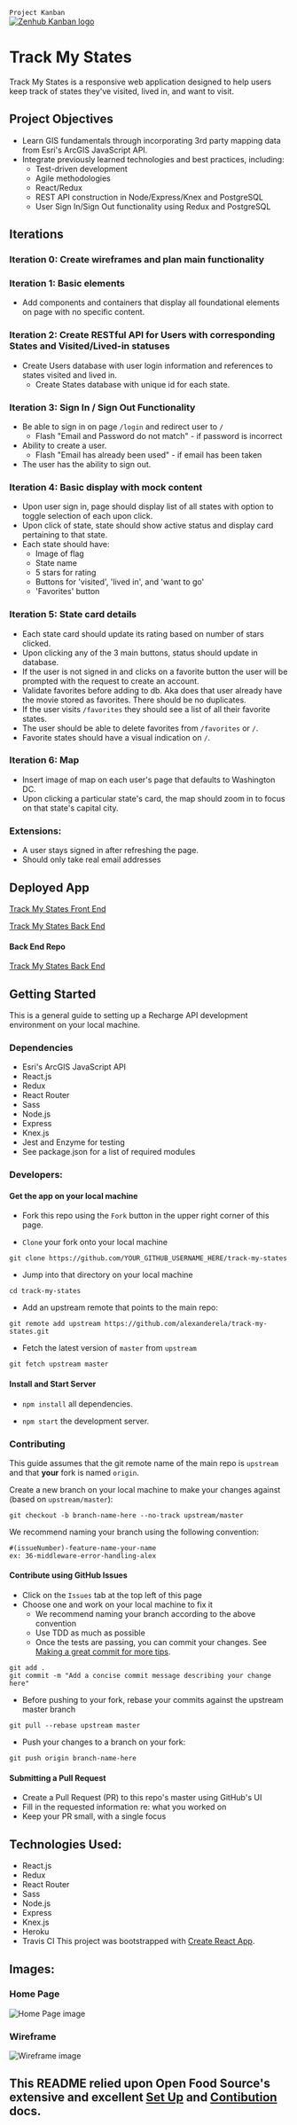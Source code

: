 `Project Kanban`  
[![Zenhub Kanban logo](./public/assets/zenhub-white-over-purple-smaller.png "Zenhub Kanban logo")](https://app.zenhub.com/workspaces/track-my-states-5d0d5159d107507c0be3d349/board?repos=188627017)

# Track My States
Track My States is a responsive web application designed to help users keep track of states they've visited, lived in, and want to visit.

## Project Objectives
  * Learn GIS fundamentals through incorporating 3rd party mapping data from Esri's ArcGIS JavaScript API.
  * Integrate previously learned technologies and best practices, including:
  	* Test-driven development
  	* Agile methodologies
  	* React/Redux
  	* REST API construction in Node/Express/Knex and PostgreSQL
  	* User Sign In/Sign Out functionality using Redux and PostgreSQL

## Iterations

### Iteration 0: Create wireframes and plan main functionality

### Iteration 1: Basic elements
  * Add components and containers that display all foundational elements on page with no specific content.

### Iteration 2: Create RESTful API for Users with corresponding States and Visited/Lived-in statuses
  * Create Users database with user login information and references to states visited and lived in.
	* Create States database with unique id for each state.

### Iteration 3: Sign In / Sign Out Functionality
  * Be able to sign in on page `/login` and redirect user to `/`
    * Flash "Email and Password do not match" - if password is incorrect
  * Ability to create a user.
    * Flash "Email has already been used" - if email has been taken
  * The user has the ability to sign out. 

### Iteration 4: Basic display with mock content
  * Upon user sign in, page should display list of all states with option to toggle selection of each upon click.
  * Upon click of state, state should show active status and display card pertaining to that state.
  * Each state should have: 
  	* Image of flag
  	* State name 
  	* 5 stars for rating
  	* Buttons for 'visited', 'lived in', and 'want to go' 
  	* 'Favorites' button
  
### Iteration 5: State card details
  * Each state card should update its rating based on number of stars clicked.
  * Upon clicking any of the 3 main buttons, status should update in database.
  * If the user is not signed in and clicks on a favorite button the user will be prompted with the request to create an account.
  * Validate favorites before adding to db. Aka does that user already have the movie stored as favorites. There should be no duplicates. 
  * If the user visits `/favorites` they should see a list of all their favorite states.
  * The user should be able to delete favorites from `/favorites` or `/`.
  * Favorite states should have a visual indication on `/`.

### Iteration 6: Map
  * Insert image of map on each user's page that defaults to Washington DC.
  * Upon clicking a particular state's card, the map should zoom in to focus on that state's capital city.

### Extensions:
  * A user stays signed in after refreshing the page. 
  * Should only take real email addresses

## Deployed App
[Track My States Front End]()

[Track My States Back End]()

#### Back End Repo
[Track My States Back End]()

## Getting Started
This is a general guide to setting up a Recharge API development environment on your local machine.

### Dependencies
* Esri's ArcGIS JavaScript API
* React.js
* Redux
* React Router
* Sass
* Node.js
* Express
* Knex.js
* Jest and Enzyme for testing
* See package.json for a list of required modules


### Developers:
#### Get the app on your local machine
* Fork this repo using the `Fork` button in the upper right corner of this page.

* `Clone` your fork onto your local machine
```
git clone https://github.com/YOUR_GITHUB_USERNAME_HERE/track-my-states
```

* Jump into that directory on your local machine
```
cd track-my-states
```

* Add an upstream remote that points to the main repo:
```
git remote add upstream https://github.com/alexanderela/track-my-states.git
```

* Fetch the latest version of `master` from `upstream`
```
git fetch upstream master
```


#### Install and Start Server

* `npm install` all dependencies.

* `npm start` the development server.


### Contributing
This guide assumes that the git remote name of the main repo is `upstream` and that **your** fork is named `origin`.

Create a new branch on your local machine to make your changes against (based on `upstream/master`):
```
git checkout -b branch-name-here --no-track upstream/master
```
We recommend naming your branch using the following convention:
```
#(issueNumber)-feature-name-your-name
ex: 36-middleware-error-handling-alex
```

#### Contribute using GitHub Issues
* Click on the `Issues` tab at the top left of this page
* Choose one and work on your local machine to fix it  
  - We recommend naming your branch according to the above convention  
  - Use TDD as much as possible 
  - Once the tests are passing, you can commit your changes. See [Making a great commit for more tips](https://github.com/openfoodfoundation/openfoodnetwork/wiki/Making-a-great-commit).  
```
git add .
git commit -m "Add a concise commit message describing your change here"
```
  - Before pushing to your fork, rebase your commits against the upstream master branch
```
git pull --rebase upstream master
```
  - Push your changes to a branch on your fork:
```
git push origin branch-name-here
```

#### Submitting a Pull Request
* Create a Pull Request (PR) to this repo's master using GitHub's UI
* Fill in the requested information re: what you worked on
* Keep your PR small, with a single focus

## Technologies Used:
- React.js
- Redux
- React Router
- Sass
- Node.js
- Express
- Knex.js
- Heroku
- Travis CI
This project was bootstrapped with [Create React App](https://github.com/facebook/create-react-app).

## Images:
### Home Page
![Home Page image](./public/assets/.png "Home Page")

### Wireframe
![Wireframe image](./public/assets/wireframe.png "Wireframe")

## This README relied upon Open Food Source's extensive and excellent [Set Up](https://github.com/openfoodfoundation/openfoodnetwork/blob/master/GETTING_STARTED.md) and [Contibution](https://github.com/openfoodfoundation/openfoodnetwork/blob/master/CONTRIBUTING.md) docs.
